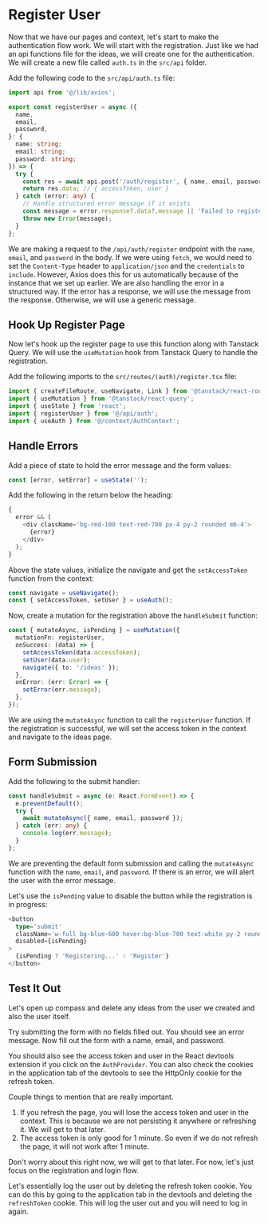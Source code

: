 # Register User

Now that we have our pages and context, let's start to make the authentication flow work. We will start with the registration. Just like we had an api functions file for the ideas, we will create one for the authentication. We will create a new file called `auth.ts` in the `src/api` folder.

Add the following code to the `src/api/auth.ts` file:

```typescript
import api from '@/lib/axios';

export const registerUser = async ({
  name,
  email,
  password,
}: {
  name: string;
  email: string;
  password: string;
}) => {
  try {
    const res = await api.post('/auth/register', { name, email, password });
    return res.data; // { accessToken, user }
  } catch (error: any) {
    // Handle structured error message if it exists
    const message = error.response?.data?.message || 'Failed to register';
    throw new Error(message);
  }
};
```

We are making a request to the `/api/auth/register` endpoint with the `name`, `email`, and `password` in the body. If we were using `fetch`, we would need to set the `Content-Type` header to `application/json` and the `credentials` to `include`. However, Axios does this for us automatically because of the instance that we set up earlier. We are also handling the error in a structured way. If the error has a response, we will use the message from the response. Otherwise, we will use a generic message.

## Hook Up Register Page

Now let's hook up the register page to use this function along with Tanstack Query. We will use the `useMutation` hook from Tanstack Query to handle the registration.

Add the following imports to the `src/routes/(auth)/register.tsx` file:

```typescript
import { createFileRoute, useNavigate, Link } from '@tanstack/react-router';
import { useMutation } from '@tanstack/react-query';
import { useState } from 'react';
import { registerUser } from '@/api/auth';
import { useAuth } from '@/context/AuthContext';
```

## Handle Errors

Add a piece of state to hold the error message and the form values:

```typescript
const [error, setError] = useState('');
```

Add the following in the return below the heading:

```typescript
{
  error && (
    <div className='bg-red-100 text-red-700 px-4 py-2 rounded mb-4'>
      {error}
    </div>
  );
}
```

Above the state values, initialize the navigate and get the `setAccessToken` function from the context:

```typescript
const navigate = useNavigate();
const { setAccessToken, setUser } = useAuth();
```

Now, create a mutation for the registration above the `handleSubmit` function:

```typescript
const { mutateAsync, isPending } = useMutation({
  mutationFn: registerUser,
  onSuccess: (data) => {
    setAccessToken(data.accessToken);
    setUser(data.user);
    navigate({ to: '/ideas' });
  },
  onError: (err: Error) => {
    setError(err.message);
  },
});
```

We are using the `mutateAsync` function to call the `registerUser` function. If the registration is successful, we will set the access token in the context and navigate to the ideas page.

## Form Submission

Add the following to the submit handler:

```typescript
const handleSubmit = async (e: React.FormEvent) => {
  e.preventDefault();
  try {
    await mutateAsync({ name, email, password });
  } catch (err: any) {
    console.log(err.message);
  }
};
```

We are preventing the default form submission and calling the `mutateAsync` function with the `name`, `email`, and `password`. If there is an error, we will alert the user with the error message.

Let's use the `isPending` value to disable the button while the registration is in progress:

```typescript
<button
  type='submit'
  className='w-full bg-blue-600 hover:bg-blue-700 text-white py-2 rounded'
  disabled={isPending}
>
  {isPending ? 'Registering...' : 'Register'}
</button>
```

## Test It Out

Let's open up compass and delete any ideas from the user we created and also the user itself.

Try submitting the form with no fields filled out. You should see an error message. Now fill out the form with a name, email, and password.

You should also see the access token and user in the React devtools extension if you click on the `AuthProvider`. You can also check the cookies in the application tab of the devtools to see the HttpOnly cookie for the refresh token.

Couple things to mention that are really important.

1. If you refresh the page, you will lose the access token and user in the context. This is because we are not persisting it anywhere or refreshing it. We will get to that later.
2. The access token is only good for 1 minute. So even if we do not refresh the page, it will not work after 1 minute.

Don't worry about this right now, we will get to that later. For now, let's just focus on the registration and login flow.

Let's essentially log the user out by deleting the refresh token cookie. You can do this by going to the application tab in the devtools and deleting the `refreshToken` cookie. This will log the user out and you will need to log in again.
